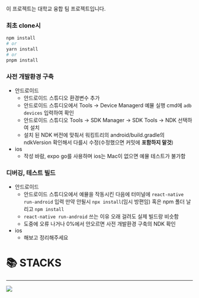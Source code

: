 이 프로젝트는 대학교 융합 팀 프로젝트입니다.
### 최초 clone시
``` python
npm install
# or
yarn install
# or
pnpm install
```

### 사전 개발환경 구축
- 안드로이드
  - 안드로이드 스튜디오 환경변수 추가
  - 안드로이드 스튜디오에서 Tools -> Device Managerd 예뮬 실행 cmd에 `adb devices` 입력하여 확인
  - 안드로이드 스튜디오 Tools -> SDK Manager -> SDK Tools -> NDK 선택하여 설치
  - 설치 된 NDK 버전에 맞춰서 워킹트리의 android/build.gradle의 ndkVersion 확인해서 다를시 수정(수정했으면 커밋에 **포함하지 말것**)
- ios
  - 작성 바람, expo go를 사용하며 ios는 Mac이 없으면 예뮬 테스트가 불가함

### 디버깅, 테스트 빌드
- 안드로이드
  - 안드로이드 스튜디오에서 예뮬을 작동시킨 다음에 터미널에 `react-native run-android` 입력 만약 안될시 `npx install`(임시 방편임) 혹은 npm 폴더 날리고 `npm install`
  - `react-native run-android` 쓰는 이유 오래 걸려도 실제 빌드랑 비슷함
  - 도중에 오류 나거나 0%에서 안오르면 사전 개발환경 구축의 NDK 확인
- ios
  - 해보고 정리해주세요



# 📚 STACKS
---
<img src="https://img.shields.io/badge/react native-61DAFB?style=for-the-badge&logo=react&logoColor=white">
